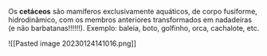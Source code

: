 Os **cetáceos** são mamíferos exclusivamente aquáticos, de corpo fusiforme, hidrodinâmico, com os membros anteriores transformados em nadadeiras (e não barbatanas!!!!!!). Exemplo: baleia, boto, golfinho, orca, cachalote, etc.

![[Pasted image 20230124141016.png]]

